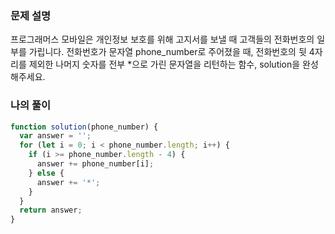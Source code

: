 ### 문제 설명

프로그래머스 모바일은 개인정보 보호를 위해 고지서를 보낼 때 고객들의 전화번호의 일부를 가립니다.
전화번호가 문자열 phone_number로 주어졌을 때, 전화번호의 뒷 4자리를 제외한 나머지 숫자를 전부 \*으로 가린 문자열을 리턴하는 함수, solution을 완성해주세요.

### 나의 풀이

```js
function solution(phone_number) {
  var answer = '';
  for (let i = 0; i < phone_number.length; i++) {
    if (i >= phone_number.length - 4) {
      answer += phone_number[i];
    } else {
      answer += '*';
    }
  }
  return answer;
}
```

